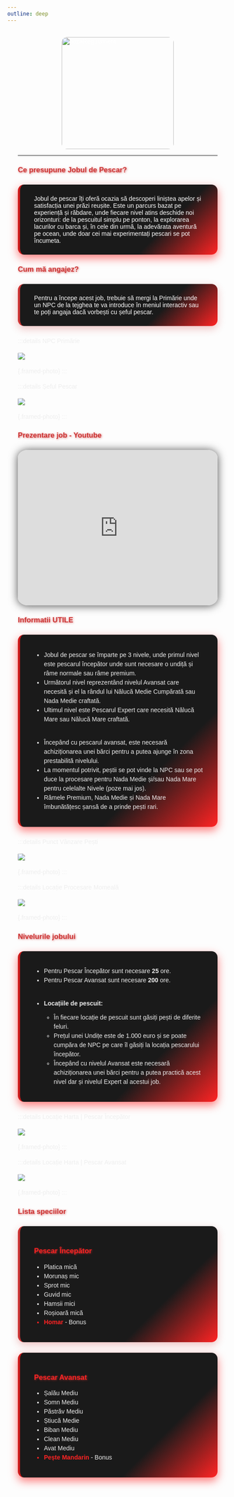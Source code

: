 ```yaml
---
outline: deep
---
```


<div class="eg-pescar">

<img src="../public/elitegamers.png" alt="pozaRegulament" width="256" height="256" style="display: block; margin: 0 auto; border-radius: 5%;">

<style>
.eg-pescar {
  font-family: 'Poppins', sans-serif;
  max-width: 900px;
  margin: 0 auto;
  padding: 1rem 1.5rem;
  color: white;
}

.eg-pescar .eg-box-gradient {
  background: linear-gradient(135deg, #1a1a1a 70%, #ff2323 100%);
  border-left: 5px solid #cc1a1a;
  padding: 1.5rem 2rem;
  margin: 1.5rem 0;
  border-radius: 14px;
  box-shadow: 0 8px 20px rgba(255, 35, 35, 0.6);
  transition: box-shadow 0.3s ease;
}
.eg-pescar .eg-box-gradient:hover {
  box-shadow: 0 12px 35px rgba(255, 35, 35, 0.85);
}

.eg-pescar .eg-box-solid {
  background: linear-gradient(135deg, #1a1a1a 70%, #ff2323 100%);
  border-left: 5px solid #cc3333;
  padding: 1.5rem 2rem;
  margin: 1.5rem 0;
  border-radius: 14px;
  box-shadow: 0 6px 18px rgba(204, 51, 51, 0.3);
  transition: box-shadow 0.3s ease;
}
.eg-pescar .eg-box-solid:hover {
  box-shadow: 0 10px 28px rgba(204, 51, 51, 0.55);
}

.eg-pescar h3 {
  font-weight: 700;
  color: #cc3333;
  text-shadow: 1px 1px 4px rgba(204, 51, 51, 0.7);
}

.eg-pescar p,
.eg-pescar li {
  line-height: 1.5;
  color: #eee;
  font-weight: 400;
}

.eg-pescar img {
  border-radius: 5%;
  display: block;
  margin: 1rem auto;
  max-width: 100%;
  height: auto;
}

.eg-pescar .framed-photo {
  border-radius: 10px;
  border: 3px solid #cc3333;
  box-shadow: 0 4px 15px rgba(204, 51, 51, 0.6);
  max-width: 90%;
  margin: 1rem auto;
  display: block;
}

.eg-pescar iframe {
  max-width: 100%;
  border-radius: 5%;
  box-shadow: 0 1px 20px rgba(0, 0, 0, 0.7);
  margin: 1.5rem auto;
  display: block;
}

.eg-pescar ul {
  padding-left: 1.4rem;
  margin: 0.7rem 0;
}

.eg-pescar details > summary {
  cursor: pointer;
  font-weight: 600;
  color: #ff2323;
  margin-top: 1rem;
  user-select: none;
}

.eg-pescar details > summary:hover {
  text-decoration: underline;
}

.eg-pescar code.yaml,
.eg-pescar code.diff {
  display: block;
  background: #1a1a1a;
  color: #f44336;
  padding: 0.8rem 1rem;
  margin: 1rem 0;
  border-radius: 10px;
  font-family: 'Source Code Pro', monospace;
  white-space: pre-wrap;
  overflow-x: auto;
}

.eg-pescar code.diff {
  color: #ff6666;
}
</style>

---

### Ce presupune Jobul de Pescar?

<div class="eg-box-gradient">
Jobul de pescar îți oferă ocazia să descoperi liniștea apelor și satisfacția unei prăzi reușite. Este un parcurs bazat pe experiență și răbdare, unde fiecare nivel atins deschide noi orizonturi: de la pescuitul simplu pe ponton, la explorarea lacurilor cu barca și, în cele din urmă, la adevărata aventură pe ocean, unde doar cei mai experimentați pescari se pot încumeta.
</div>

### Cum mă angajez?

<div class="eg-box-solid">
Pentru a începe acest job, trebuie să mergi la Primărie unde un NPC de la tejghea te va introduce în meniul interactiv sau te poți angaja dacă vorbești cu șeful pescar.
</div>

:::details NPC Primărie
![](../public/joburi/primarie.png){.framed-photo}
:::

:::details Șeful Pescar
![](../public/joburi/sefpescar.png){.framed-photo}
:::

### Prezentare job - Youtube

<iframe 
  width="660" 
  height="355" 
  src="https://www.youtube.com/embed/qPIeIlkk10Y"
  title="YouTube video player"
  frameborder="0"
  allow="accelerometer; autoplay; clipboard-write; encrypted-media; gyroscope; picture-in-picture" 
  allowfullscreen>
</iframe>

### Informatii UTILE

<div class="eg-box-gradient">
<ul>
<li>Jobul de pescar se împarte pe 3 nivele, unde primul nivel este pescarul începător unde sunt necesare o undiță și râme normale sau râme premium.</li>
<li>Următorul nivel reprezentând nivelul Avansat care necesită și el la rândul lui Nălucă Medie Cumpărată sau Nada Medie craftată.</li>
<li>Ultimul nivel este Pescarul Expert care necesită Nălucă Mare sau Nălucă Mare craftată.</li>
<br></br>
<li>Începând cu pescarul avansat, este necesară achiziționarea unei bărci pentru a putea ajunge în zona prestabilită nivelului.</li>
<li>La momentul potrivit, peștii se pot vinde la NPC sau se pot duce la procesare pentru Nada Medie și/sau Nada Mare pentru celelalte Nivele (poze mai jos).</li>
<li>Râmele Premium, Nada Medie și Nada Mare îmbunătățesc șansă de a prinde pești rari.</li>
</ul>
</div>

:::details Punct Vânzare Pești
![](../public/joburi/vanzarepesti.png){.framed-photo}
:::

:::details Locație Procesare Momeală
![](../public/joburi/craftmomeala.png){.framed-photo}
:::

### Nivelurile jobului
<div class="eg-box-gradient">
<ul>
<li>Pentru Pescar Începător sunt necesare <b>25</b> ore.</li>
<li>Pentru Pescar Avansat sunt necesare <b>200</b> ore.</li>
<br></br>
<li><b>Locațiile de pescuit:</b></li>
<ul>
<li>În fiecare locație de pescuit sunt găsiți pești de diferite feluri.</li>
<li>Prețul unei Undițe este de 1.000 euro și se poate cumpăra de NPC pe care îl găsiți la locația pescarului începător.</li>
<li>Începând cu nivelul Avansat este necesară achiziționarea unei bărci pentru a putea practică acest nivel dar și nivelul Expert al acestui job.</li>
</ul>
</ul>
</div>

:::details Locație Harta | Pescar Începător
![](../public/joburi/locatiepescar1.png){.framed-photo}
:::

:::details Locație Harta | Pescar Avansat
![](../public/joburi/locatiepescar2.png){.framed-photo}
:::

### Lista speciilor

<div class="eg-box-solid">
  <h3 style="color: #ff2323;">Pescar Începător</h3>
  <ul>
    <li>Platica mică</li>
    <li>Morunaș mic</li>
    <li>Sprot mic</li>
    <li>Guvid mic</li>
    <li>Hamsii mici</li>
    <li>Roșioară mică</li>
    <li style="color: #ff2323;"><strong>Homar</strong> <span style="color: #eee;">- Bonus</span></li>
  </ul>
</div>

<div class="eg-box-gradient">
  <h3 style="color: #ff2323;">Pescar Avansat</h3>
  <ul>
    <li>Șalău Mediu</li>
    <li>Somn Mediu</li>
    <li>Păstrăv Mediu</li>
    <li>Știucă Medie</li>
    <li>Biban Mediu</li>
    <li>Clean Mediu</li>
    <li>Avat Mediu</li>
    <li style="color: #ff2323;"><strong>Pește Mandarin</strong> <span style="color: #eee;">- Bonus</span></li>
  </ul>
</div>
</div>
